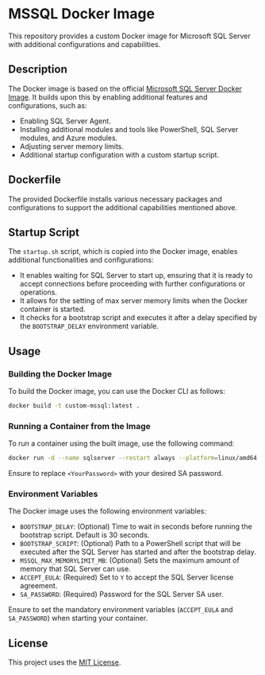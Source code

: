 
# MSSQL Docker Image

This repository provides a custom Docker image for Microsoft SQL Server with additional configurations and capabilities.

## Description

The Docker image is based on the official [Microsoft SQL Server Docker Image](https://github.com/Microsoft/mssql-docker). It builds upon this by enabling additional features and configurations, such as:
- Enabling SQL Server Agent.
- Installing additional modules and tools like PowerShell, SQL Server modules, and Azure modules.
- Adjusting server memory limits.
- Additional startup configuration with a custom startup script.

## Dockerfile

The provided Dockerfile installs various necessary packages and configurations to support the additional capabilities mentioned above.

## Startup Script

The `startup.sh` script, which is copied into the Docker image, enables additional functionalities and configurations:
- It enables waiting for SQL Server to start up, ensuring that it is ready to accept connections before proceeding with further configurations or operations.
- It allows for the setting of max server memory limits when the Docker container is started.
- It checks for a bootstrap script and executes it after a delay specified by the `BOOTSTRAP_DELAY` environment variable.

## Usage

### Building the Docker Image

To build the Docker image, you can use the Docker CLI as follows:

```sh
docker build -t custom-mssql:latest .
```

### Running a Container from the Image

To run a container using the built image, use the following command:

```sh
docker run -d --name sqlserver --restart always --platform=linux/amd64 --cap-add SYS_PTRACE --env MSSQL_MAX_MEMORYLIMIT_MB=2048 --env TZ=America/Chicago --env 'ACCEPT_EULA=1' --env 'MSSQL_SA_PASSWORD=<YourPassword>' -p 1433:1433 cjgaspard/mssql-server:2022-ubuntu-20.04
```

Ensure to replace `<YourPassword>` with your desired SA password.

### Environment Variables

The Docker image uses the following environment variables:

- `BOOTSTRAP_DELAY`: (Optional) Time to wait in seconds before running the bootstrap script. Default is 30 seconds.
- `BOOTSTRAP_SCRIPT`: (Optional) Path to a PowerShell script that will be executed after the SQL Server has started and after the bootstrap delay.
- `MSSQL_MAX_MEMORYLIMIT_MB`: (Optional) Sets the maximum amount of memory that SQL Server can use.
- `ACCEPT_EULA`: (Required) Set to `Y` to accept the SQL Server license agreement.
- `SA_PASSWORD`: (Required) Password for the SQL Server SA user.

Ensure to set the mandatory environment variables (`ACCEPT_EULA` and `SA_PASSWORD`) when starting your container.

## License

This project uses the [MIT License](LICENSE).
